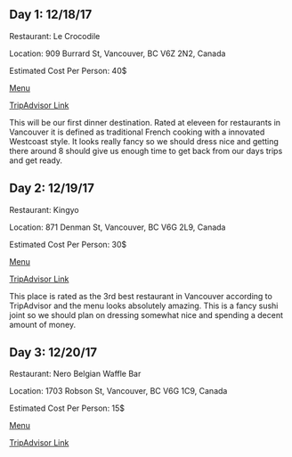 <h2>Day 1: 12/18/17</h2>
<p>Restaurant: Le Crocodile</p>
<p>Location: 909 Burrard St, Vancouver, BC V6Z 2N2, Canada</p>
<p>Estimated Cost Per Person: 40$</p>
<p><a href="http://lecrocodilerestaurant.com/menus/dinner/">Menu</a></p>
<p><a href="https://www.tripadvisor.com/Restaurant_Review-g154943-d706088-Reviews-Le_Crocodile-Vancouver_British_Columbia.html">TripAdvisor Link</a></p>
<p>
This will be our first dinner destination. Rated at eleveen for restaurants in Vancouver it is defined as traditional French cooking with a innovated Westcoast style. It looks really fancy so we should dress nice and getting there around 8 should give us enough time to get back from our days trips and get ready.
</p>


<h2>Day 2: 12/19/17</h2>
<p>Restaurant: Kingyo</p>
<p>Location: 871 Denman St, Vancouver, BC V6G 2L9, Canada</p>
<p>Estimated Cost Per Person: 30$</p>
<p><a href="http://www.kingyo-izakaya.ca/food/">Menu</a></p>
<p><a href="https://www.tripadvisor.com/Restaurant_Review-g154943-d787450-Reviews-Kingyo-Vancouver_British_Columbia.html">TripAdvisor Link</a></p>
<p>
This place is rated as the 3rd best restaurant in Vancouver according to TripAdvisor and the menu looks absolutely amazing. This is a fancy sushi joint so we should plan on dressing somewhat nice and spending a decent amount of money. 
</p>




<h2>Day 3: 12/20/17</h2>
<p>Restaurant: Nero Belgian Waffle Bar</p>
<p>Location: 1703 Robson St, Vancouver, BC V6G 1C9, Canada</p>
<p>Estimated Cost Per Person: 15$</p>
<p><a href="http://www.nerowafflebar.com/">Menu</a></p>
<p><a href="https://www.tripadvisor.com/Restaurant_Review-g154943-d3182463-Reviews-Nero_Belgian_Waffle_Bar-Vancouver_British_Columbia.html">TripAdvisor Link</a></p>
<p>

</p>
